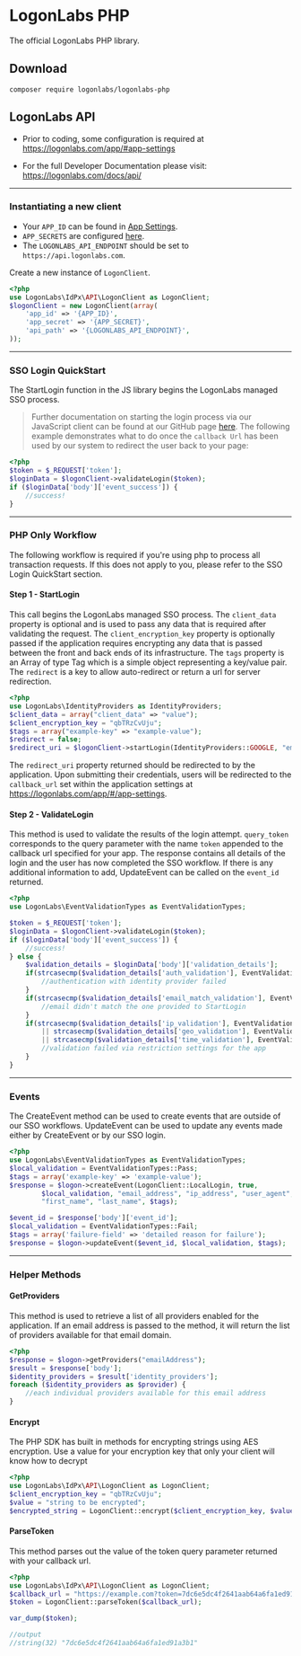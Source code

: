 # LogonLabs PHP

The official LogonLabs PHP library.
## Download

    composer require logonlabs/logonlabs-php
## LogonLabs API

- Prior to coding, some configuration is required at https://logonlabs.com/app/#app-settings

- For the full Developer Documentation please visit: https://logonlabs.com/docs/api/

---
### Instantiating a new client

- Your `APP_ID` can be found in [App Settings](https://logonlabs.com/app/#/app-settings).
- `APP_SECRETS` are configured [here](https://logonlabs.com/app/#/app-secrets).
- The `LOGONLABS_API_ENDPOINT` should be set to `https://api.logonlabs.com`.

Create a new instance of `LogonClient`.  
```php
<?php
use LogonLabs\IdPx\API\LogonClient as LogonClient;
$logonClient = new LogonClient(array(
    'app_id' => '{APP_ID}',
    'app_secret' => '{APP_SECRET}',
    'api_path' => '{LOGONLABS_API_ENDPOINT}',
));
```
---
### SSO Login QuickStart
The StartLogin function in the JS library begins the LogonLabs managed SSO process.
>Further documentation on starting the login process via our JavaScript client can be found at our GitHub page [here](https://github.com/logonlabs/logonlabs-js). 
The following example demonstrates what to do once the `callback Url` has been used by our system to redirect the user back to your page:
```php
<?php
$token = $_REQUEST['token'];
$loginData = $logonClient->validateLogin($token);
if ($loginData['body']['event_success']) {
    //success!
}
```
---
### PHP Only Workflow
The following workflow is required if you're using php to process all transaction requests.  If this does not apply to you, please refer to the SSO Login QuickStart section.
#### Step 1 - StartLogin
This call begins the LogonLabs managed SSO process.  The `client_data` property is optional and is used to pass any data that is required after validating the request.  The `client_encryption_key` property is optionally passed if the application requires encrypting any data that is passed between the front and back ends of its infrastructure. The `tags` property is an Array of type Tag which is a simple object representing a key/value pair.  The `redirect` is a key to allow auto-redirect or return a url for server redirection.
```php
<?php
use LogonLabs\IdentityProviders as IdentityProviders;
$client_data = array("client_data" => "value");
$client_encryption_key = "qbTRzCvUju";
$tags = array("example-key" => "example-value");
$redirect = false;
$redirect_uri = $logonClient->startLogin(IdentityProviders::GOOGLE, "emailAddress", $client_data, $client_encryption_key, $tags, $redirect);
```

The `redirect_uri` property returned should be redirected to by the application.  Upon submitting their credentials, users will be redirected to the `callback_url` set within the application settings at https://logonlabs.com/app/#/app-settings.
&nbsp;
#### Step 2 - ValidateLogin
This method is used to validate the results of the login attempt.  `query_token` corresponds to the query parameter with the name `token` appended to the callback url specified for your app.
The response contains all details of the login and the user has now completed the SSO workflow.  If there is any additional information to add, UpdateEvent can be called on the `event_id` returned.
```php
<?php
use LogonLabs\EventValidationTypes as EventValidationTypes;

$token = $_REQUEST['token'];
$loginData = $logonClient->validateLogin($token);
if ($loginData['body']['event_success']) {
    //success!
} else {
    $validation_details = $loginData['body']['validation_details'];
    if(strcasecmp($validation_details['auth_validation'], EventValidationTypes::Fail) == 0)) {
        //authentication with identity provider failed
    }
    if(strcasecmp($validation_details['email_match_validation'], EventValidationTypes::Fail) == 0)) {
        //email didn't match the one provided to StartLogin
    }
    if(strcasecmp($validation_details['ip_validation'], EventValidationTypes::Fail) == 0) 
        || strcasecmp($validation_details['geo_validation'], EventValidationTypes::Fail) == 0)
        || strcasecmp($validation_details['time_validation'], EventValidationTypes::Fail) == 0)) {
        //validation failed via restriction settings for the app
    }
}
```
---
### Events
The CreateEvent method can be used to create events that are outside of our SSO workflows.  UpdateEvent can be used to update any events made either by CreateEvent or by our SSO login.
```php
<?php 
use LogonLabs\EventValidationTypes as EventValidationTypes;
$local_validation = EventValidationTypes::Pass;
$tags = array('example-key' => 'example-value');
$response = $logon->createEvent(LogonClient::LocalLogin, true,
        $local_validation, "email_address", "ip_address", "user_agent",
        "first_name", "last_name", $tags);

$event_id = $response['body']['event_id'];
$local_validation = EventValidationTypes::Fail;
$tags = array('failure-field' => 'detailed reason for failure');
$response = $logon->updateEvent($event_id, $local_validation, $tags);
```
---
### Helper Methods
#### GetProviders
This method is used to retrieve a list of all providers enabled for the application.
If an email address is passed to the method, it will return the list of providers available for that email domain.
```php
<?php
$response = $logon->getProviders("emailAddress");
$result = $response['body'];
$identity_providers = $result['identity_providers'];
foreach ($identity_providers as $provider) {
    //each individual providers available for this email address
}
```
#### Encrypt
The PHP SDK has built in methods for encrypting strings using AES encryption.  Use a value for your encryption key that only your client will know how to decrypt 
```php
<?php
use LogonLabs\IdPx\API\LogonClient as LogonClient;
$client_encryption_key = "qbTRzCvUju";
$value = "string to be encrypted";
$encrypted_string = LogonClient::encrypt($client_encryption_key, $value); 
```
#### ParseToken
This method parses out the value of the token query parameter returned with your callback url.
```php
<?php
use LogonLabs\IdPx\API\LogonClient as LogonClient;
$callback_url = "https://example.com?token=7dc6e5dc4f2641aab64a6fa1ed91a3b1";
$token = LogonClient::parseToken($callback_url);

var_dump($token);

//output
//string(32) "7dc6e5dc4f2641aab64a6fa1ed91a3b1"
```
